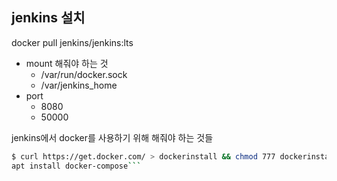 ## jenkins 설치

docker pull jenkins/jenkins:lts

* mount 해줘야 하는 것
    * /var/run/docker.sock
    * /var/jenkins_home
* port
  * 8080
  * 50000

jenkins에서 docker를 사용하기 위해 해줘야 하는 것들 
```sh 
$ curl https://get.docker.com/ > dockerinstall && chmod 777 dockerinstall && ./dockerinstall
apt install docker-compose```

